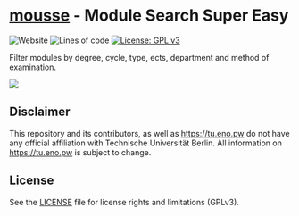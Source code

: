 # [mousse](https://tu.eno.pw) - Module Search Super Easy
![Website](https://img.shields.io/website?down_color=red&down_message=offline&up_color=blue&up_message=online&url=https%3A%2F%2Ftu.eno.pw)
![Lines of code](https://tokei.rs/b1/github/mauricesvp/mousse)
[![License: GPL v3](https://img.shields.io/badge/License-GPLv3-blue.svg)](https://www.gnu.org/licenses/gpl-3.0)

Filter modules by degree, cycle, type, ects, department and method of examination.

![](https://i.gyazo.com/7e77b0e221ba176b34f8871a42ac732b.png)

## Disclaimer

This repository and its contributors, as well as https://tu.eno.pw do not have any official affiliation with Technische Universität Berlin. All information on https://tu.eno.pw is subject to change.

## License

See the [LICENSE](LICENSE) file for license rights and limitations (GPLv3).

